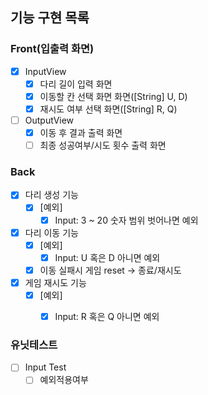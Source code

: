 ## 기능 구현 목록

### Front(입출력 화면)
- [x] InputView
  - [x] 다리 길이 입력 화면
  - [x] 이동할 칸 선택 화면 화면([String] U, D)
  - [x] 재시도 여부 선택 화면([String] R, Q)
- [ ] OutputView
  - [x] 이동 후 결과 출력 화면
  - [ ] 최종 성공여부/시도 횟수 출력 화면

### Back
- [x] 다리 생성 기능
    - [x] [예외]
        - [x] Input: 3 ~ 20 숫자 범위 벗어나면 예외
- [x] 다리 이동 기능
  - [x] [예외]
    - [x] Input: U 혹은 D 아니면 예외
  - [x] 이동 실패시 게임 reset -> 종료/재시도
- [x] 게임 재시도 기능
  - [x] [예외]
    - [x] Input: R 혹은 Q 아니면 예외


### 유닛테스트
- [ ] Input Test
  - [ ] 예외적용여부